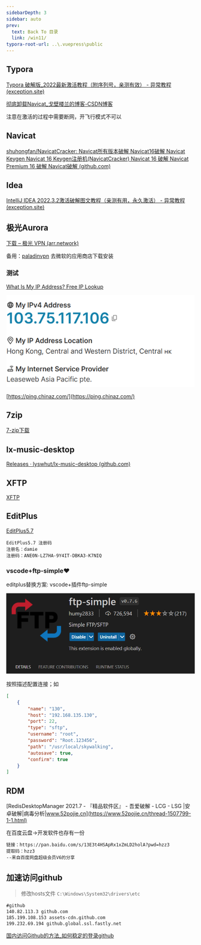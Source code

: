 ```yaml
---
sidebarDepth: 3
sidebar: auto
prev:
  text: Back To 目录
  link: /win11/
typora-root-url: ..\.vuepress\public
---
```




## Typora

[Typora 破解版_2022最新激活教程（附序列号，亲测有效） - 异常教程 (exception.site)](https://www.exception.site/essay/how-to-free-use-intellij-idea)

[彻底卸载Navicat_戈壁楼兰的博客-CSDN博客](https://blog.csdn.net/bananasssss/article/details/123786481)

注意在激活的过程中需要断网，开飞行模式不可以

## Navicat

[shuhongfan/NavicatCracker: Navicat所有版本破解 Navicat16破解 Navicat Keygen Navicat 16 Keygen注册机(NavicatCracker) Navicat 16 破解 Navicat Premium 16 破解 Navicat破解 (github.com)](https://github.com/shuhongfan/NavicatCracker)



## Idea

[IntelliJ IDEA 2022.3.2激活破解图文教程（亲测有用，永久激活） - 异常教程 (exception.site)](https://www.exception.site/essay/idea-reset-eval)



## 极光Aurora

[下载 – 极光 VPN (arr.network)](https://arr.network/download/)

备用：[paladinvpn](https://paladinvpn.com/) 去微软的应用商店下载安装



### 测试

[What Is My IP Address? Free IP Lookup](https://www.ipaddress.com/)

![image-20230316104527815](/images/ribbon/image-20230316104527815.png)

[https://ping.chinaz.com/](https://ping.chinaz.com/)



## 7zip

[7-zip下载](https://www.7-zip.org/download.html)



## lx-music-desktop

[Releases · lyswhut/lx-music-desktop (github.com)](https://github.com/lyswhut/lx-music-desktop/releases)



## XFTP

[XFTP](https://www.xshell.com/zh/free-for-home-school/)

## EditPlus

[EditPlus5.7](https://www.editplus.com/)

```
EditPlus5.7 注册码
注册名：damie
注册码：ANE0N-LZ7HA-9Y4IT-DBKA3-K7NIQ
```

### vscode+ftp-simple❤️

editplus替换方案: vscode+插件ftp-simple

![image-20230308194325421](/images/win11/image-20230308194325421.png)

按照描述配置连接；如

```json
[
	{
		"name": "130",
		"host": "192.168.135.130",
		"port": 22,
		"type": "sftp",
		"username": "root",
		"password": "Root.123456",
		"path": "/usr/local/skywalking",
		"autosave": true,
		"confirm": true
	}
]
```





## RDM

[RedisDesktopManager 2021.7 - 『精品软件区』 - 吾爱破解 - LCG - LSG |安卓破解|病毒分析|www.52pojie.cn](https://www.52pojie.cn/thread-1507799-1-1.html)

在百度云盘->开发软件也存有一份

```sh
链接：https://pan.baidu.com/s/13E3t4HSApRx1xZmLD2holA?pwd=hzz3 
提取码：hzz3 
--来自百度网盘超级会员V6的分享
```



## 加速访问github

> 修改hosts文件 `C:\Windows\System32\drivers\etc`

```
#github
140.82.113.3 github.com
185.199.108.153 assets-cdn.github.com
199.232.69.194 github.global.ssl.fastly.net
```

[国内访问Github的方法_如何稳定的登录github](https://blog.csdn.net/weixin_42121805/article/details/107711983)
